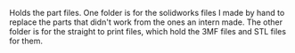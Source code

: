 Holds the part files. One folder is for the solidworks files I made by hand to replace the parts that didn't work from the ones an intern made. The other folder is for the straight to print files, which hold the 3MF files and STL files for them.
